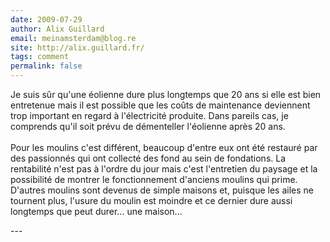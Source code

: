 ```yaml
---
date: 2009-07-29
author: Alix Guillard
email: meinamsterdam@blog.re
site: http://alix.guillard.fr/
tags: comment
permalink: false
---
```


<p>
Je suis sûr qu'une éolienne dure plus longtemps que 20 ans si elle est bien entretenue mais il est possible que les coûts de maintenance deviennent trop important en regard à l'électricité produite. Dans pareils cas, je comprends qu'il soit prévu de démenteller l'éolienne après 20 ans.
<br /><br />
Pour les moulins c'est différent, beaucoup d'entre eux ont été restauré par des passionnés qui ont collecté des fond au sein de fondations. La rentabilité n'est pas à l'ordre du jour mais c'est l'entretien du paysage et la possibilité de montrer le fonctionnement d'anciens moulins qui prime. D'autres moulins sont devenus de simple maisons et, puisque les ailes ne tournent plus, l'usure du moulin est moindre et ce dernier dure aussi longtemps que peut durer... une maison...
</p>
---